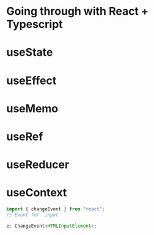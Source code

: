 # Going through with React + Typescript

# useState

# useEffect

# useMemo

# useRef

# useReducer

# useContext

```ts
import { changeEvent } from "react";
// Event for  input

e: ChangeEvent<HTMLInputElement>;
```

